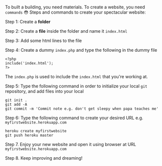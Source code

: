 To built a building, you need materials. To create a website, you need `commands` :flushed:
Steps and commands to create your spectacular website:


Step 1: Create a __folder__

Step 2: Create a __file__ inside the folder and name it `index.html`

Step 3: Add some html lines to the file

Step 4: Create a dummy `index.php` and type the following  in the dummy file
```
<?php
include('index.html');
?>
```
The `index.php` is used to include the `index.html` that you're working at.

Step 5: Type the following command in order to initialize your local `git` repository, and add files into your local
 ```
 git init . 
 git add -A
 git commit -m 'Commit note e.g. don't get sleepy when papa teaches me'
 ```
 
 Step 6: Type the following command to create your desired URL e.g. `myfirstwebsite.herokuapp.com`
 ```
 heroku create myfirstwebsite
 git push heroku master
 ```
 
 Step 7. Enjoy your new website and open it using browser at URL `myfirstwebsite.herokuapp.com`
 
 Step 8. Keep improving and dreaming!
